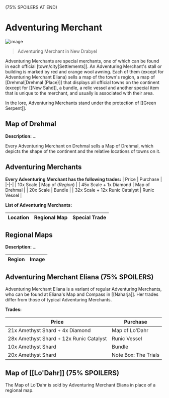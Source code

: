 (75% SPOILERS AT END)

# Adventuring Merchant

![image](https://github.com/user-attachments/assets/6b2ffbe1-bae9-4240-8c16-ab6897829b85)
> Adventuring Merchant in New Drabyel

Adventuring Merchants are special merchants, one of which can be found in each official [town/city[Settlements]]. An Adventuring Merchant's stall or building is marked by red and orange wool awning. Each of them (except for Adventuring Merchant Eliana) sells a map of the town's region, a map of [Drehmal[Drehmal (Place)]] that displays all official towns on the continent (except for [[New Sahd]], a bundle, a relic vessel and another special item that is unique to the merchant, and usually is associated with their area.

In the lore, Adventuring Merchants stand under the protection of [[Green Serpent]].

## Map of Drehmal

**Description:** *...*

Every Adventuring Merchant on Drehmal sells a Map of Drehmal, which depicts the shape of the continent and the relative locations of  towns on it.

## Adventuring Merchants

**Every Adventuring Merchant has the following trades:**
| Price | Purchase |
|-|-|
| 10x Scale | Map of (*Region*) |
| 45x Scale + 1x Diamond | Map of Drehmal |
| 20x Scale | Bundle |
| 32x Scale + 12x Runic Catalyst | Runic Vessel |

**List of Adventuring Merchants:**

| Location | Regional Map | Special Trade |
|-|-|-|

## Regional Maps

**Description:** *...*

| Region | Image |
|-|-|

## Adventuring Merchant Eliana (75% SPOILERS)

Adventuring Merchant Eliana is a variant of regular Adventuring Merchants, who can be found at Eliana's Map and Compass in [[Naharja]]. Her trades differ from those of typical Adventuring Merchants.

**Trades:**

| Price | Purchase |
|-|-|
| 21x Amethyst Shard + 4x Diamond | Map of Lo'Dahr |
| 28x Amethyst Shard + 12x Runic Catalyst | Runic Vessel |
| 10x Amethyst Shard | Bundle |
| 20x Amethyst Shard | Note Box: The Trials |

## Map of [[Lo'Dahr]] (75% SPOILERS)

The Map of Lo'Dahr is sold by Adventuring Merchant Eliana in place of a regional map.

